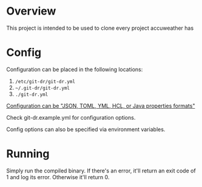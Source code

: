 # Overview
This project is intended to be used to clone every project accuweather has

# Config
Configuration can be placed in the following locations:

1. `/etc/git-dr/git-dr.yml`
2. `~/.git-dr/git-dr.yml`
3. `./git-dr.yml`

[Configuration can be "JSON, TOML, YML, HCL, or Java properties formats"](https://github.com/spf13/viper)

Check git-dr.example.yml for configuration options.

Config options can also be specified via environment variables.

# Running
Simply run the compiled binary. If there's an error, it'll return an exit code of 1 and log its error. Otherwise it'll return 0.

